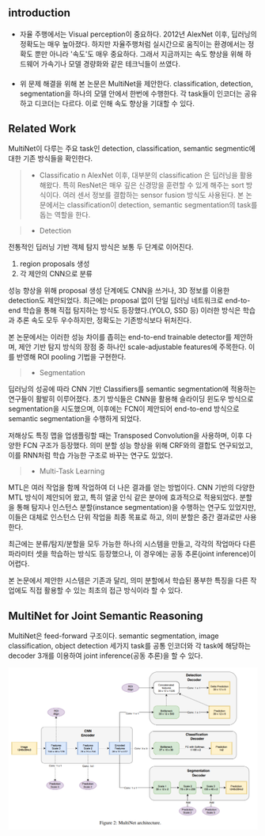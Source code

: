 ## introduction
#### <Need>
 - 자율 주행에서는 Visual perception이 중요하다. 2012년 AlexNet 이후, 딥러닝의 정확도는 매우 높아졌다. 하지만 자율주행처럼 실시간으로 움직이는 환경에서는 정확도 뿐만 아니라 '속도'도 매우 중요하다. 그래서 지금까지는 속도 향상을 위해 하드웨어 가속기나 모델 경량화와 같은 테크닉들이 쓰였다.
#### <Solution> 
 - 위 문제 해결을 위해 본 논문은 MultiNet을 제안한다. classification, detection, segmentation을 하나의 모델 안에서 한번에 수행한다. 각 task들이 인코더는 공유하고 디코더는 다르다. 이로 인해 속도 향상을 기대할 수 있다. 

## Related Work
 MultiNet이 다루는 주요 task인 detection, classification, semantic segmentic에 대한 기존 방식들을 확인한다.

 >- Classificatio
 n
 AlexNet 이후, 대부분의 classification 은 딥러닝을 활용해왔다. 특히 ResNet은 매우 깊은 신경망을 훈련할 수 있게 해주는 sort 방식이다. 여러 센서 정보를 결합하는 sensor fusion 방식도 사용된다. 본 논문에서는 classification이 detection, semantic segmentation의 task를 돕는 역할을 한다.

 >- Detection
 
 전통적인 딥러닝 기반 객체 탐지 방식은 보통 두 단계로 이어진다.
 1. region proposals 생성
 2. 각 제안의 CNN으로 분류

 성능 향상을 위해 proposal 생성 단계에도 CNN을 쓰거나, 3D 정보를 이용한 detection도 제안되었다.
 최근에는 proposal 없이 단일 딥러닝 네트워크로 end-to-end 학습을 통해 직접 탐지하는 방식도 등장했다.(YOLO, SSD 등)
 이러한 방식은 학습과 추론 속도 모두 우수하지만, 정확도는 기존방식보다 뒤처진다.

 본 논문에서는 이러한 성능 차이를 좁히는 end-to-end trainable detector를 제안하며, 제안 기반 탐지 방식의 장점 중 하나인 scale-adjustable features에 주목한다.
 이를 반영해 ROI pooling 기법을 구현한다.

 >- Segmentation

 딥러닝의 성공에 따라 CNN 기반 Classifiers를 semantic segmentation에 적용하는 연구들이 활발히 이루어졌다.
 초기 방식들은 CNN을 활용해 슬라이딩 윈도우 방식으로 segmentation을 시도했으며, 이후에는 FCN이 제안되어 end-to-end 방식으로 semantic segmentation을 수행하게 되었다. 

 저해상도 특징 맵을 업샘플링할 때는 Transposed Convolution을 사용하며, 이후 다양한 FCN 구조가 등장했다. 의미 분할 성능 향상을 위해 CRF와의 결합도 연구되었고, 이를 RNN처럼 학습 가능한 구조로 바꾸는 연구도 있었다. 

 >- Multi-Task Learning

 MTL은 여러 작업을 함께 작업하여 더 나은 결과를 얻는 방법이다. CNN 기반의 다양한 MTL 방식이 제안되어 왔고, 특히 얼굴 인식 같은 분야에 효과적으로 적용되었다.
 분할을 통해 탐지나 인스턴스 분할(instance segmentation)을 수행하는 연구도 있었지만, 이들은 대체로 인스턴스 단위 작업을 최종 목표로 하고, 의미 분할은 중간 결과로만 사용한다.

최근에는 분류/탐지/분할을 모두 가능한 하나의 시스템을 만들고, 각각의 작업마다 다른 파라미터 셋을 학습하는 방식도 등장했으나, 이 경우에는 공동 추론(joint inference)이 어렵다.

본 논문에서 제안한 시스템은 기존과 달리, 의미 분할에서 학습된 풍부한 특징을 다른 작업에도 직접 활용할 수 있는 최초의 접근 방식이라 할 수 있다.

## MultiNet for Joint Semantic Reasoning
MultiNet은 feed-forward 구조이다. semantic segmentation, image classification, object detection 세가지 task를 공통 인코더와 각 task에 해당하는 decoder 3개를 이용하여 joint inference(공동 추론)을 할 수 있다. 

![MultiNet Architecture](img/컴퓨터비전/MultiNet.png)

